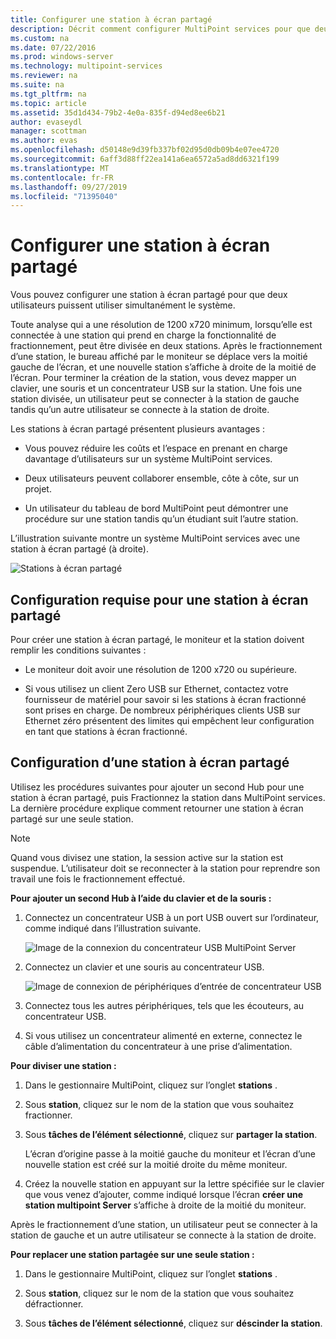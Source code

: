 ```yaml
---
title: Configurer une station à écran partagé
description: Décrit comment configurer MultiPoint services pour que deux utilisateurs puissent partager un même système
ms.custom: na
ms.date: 07/22/2016
ms.prod: windows-server
ms.technology: multipoint-services
ms.reviewer: na
ms.suite: na
ms.tgt_pltfrm: na
ms.topic: article
ms.assetid: 35d1d434-79b2-4e0a-835f-d94ed8ee6b21
author: evaseydl
manager: scottman
ms.author: evas
ms.openlocfilehash: d50148e9d39fb337bf02d95d0db09b4e07ee4720
ms.sourcegitcommit: 6aff3d88ff22ea141a6ea6572a5ad8dd6321f199
ms.translationtype: MT
ms.contentlocale: fr-FR
ms.lasthandoff: 09/27/2019
ms.locfileid: "71395040"
---
```

# <a name="set-up-a-split-screen-station"></a>Configurer une station à écran partagé
Vous pouvez configurer une station à écran partagé pour que deux utilisateurs puissent utiliser simultanément le système.

Toute analyse qui a une résolution de 1200 x720 minimum, lorsqu’elle est connectée à une station qui prend en charge la fonctionnalité de fractionnement, peut être divisée en deux stations. Après le fractionnement d’une station, le bureau affiché par le moniteur se déplace vers la moitié gauche de l’écran, et une nouvelle station s’affiche à droite de la moitié de l’écran. Pour terminer la création de la station, vous devez mapper un clavier, une souris et un concentrateur USB sur la station. Une fois une station divisée, un utilisateur peut se connecter à la station de gauche tandis qu’un autre utilisateur se connecte à la station de droite.  
  
Les stations à écran partagé présentent plusieurs avantages :  
  
-   Vous pouvez réduire les coûts et l’espace en prenant en charge davantage d’utilisateurs sur un système MultiPoint services.  
  
-   Deux utilisateurs peuvent collaborer ensemble, côte à côte, sur un projet.  
  
-   Un utilisateur du tableau de bord MultiPoint peut démontrer une procédure sur une station tandis qu’un étudiant suit l’autre station.  
  
L’illustration suivante montre un système MultiPoint services avec une station à écran partagé (à droite).  
  
![Stations à écran partagé](./media/WMS_diagram3.gif)  
   
## <a name="requirements-for-a-split-screen-station"></a>Configuration requise pour une station à écran partagé  
Pour créer une station à écran partagé, le moniteur et la station doivent remplir les conditions suivantes :  
  
-   Le moniteur doit avoir une résolution de 1200 x720 ou supérieure.  
  
-   Si vous utilisez un client Zero USB sur Ethernet, contactez votre fournisseur de matériel pour savoir si les stations à écran fractionné sont prises en charge. De nombreux périphériques clients USB sur Ethernet zéro présentent des limites qui empêchent leur configuration en tant que stations à écran fractionné.  
  
## <a name="setting-up-a-split-screen-station"></a>Configuration d’une station à écran partagé  
Utilisez les procédures suivantes pour ajouter un second Hub pour une station à écran partagé, puis Fractionnez la station dans MultiPoint services. La dernière procédure explique comment retourner une station à écran partagé sur une seule station.  
  
> [!NOTE]  
> Quand vous divisez une station, la session active sur la station est suspendue. L’utilisateur doit se reconnecter à la station pour reprendre son travail une fois le fractionnement effectué.  
  
**Pour ajouter un second Hub à l’aide du clavier et de la souris :**  
  
1.  Connectez un concentrateur USB à un port USB ouvert sur l’ordinateur, comme indiqué dans l’illustration suivante.  
  
    ![Image de la connexion du concentrateur USB MultiPoint Server](./media/WMSUSBHubConnection.gif)  
  
2.  Connectez un clavier et une souris au concentrateur USB.  
  
    ![Image de connexion de périphériques d’entrée de concentrateur USB](./media/WMSUSBDeviceConnection.gif)  
  
3.  Connectez tous les autres périphériques, tels que les écouteurs, au concentrateur USB.  
  
4.  Si vous utilisez un concentrateur alimenté en externe, connectez le câble d’alimentation du concentrateur à une prise d’alimentation.  
  
**Pour diviser une station :**  
  
1.  Dans le gestionnaire MultiPoint, cliquez sur l’onglet **stations** .  
  
2.  Sous **station**, cliquez sur le nom de la station que vous souhaitez fractionner.  
  
3.  Sous **tâches de l’élément sélectionné**, cliquez sur **partager la station**.  
  
    L’écran d’origine passe à la moitié gauche du moniteur et l’écran d’une nouvelle station est créé sur la moitié droite du même moniteur.  
  
4.  Créez la nouvelle station en appuyant sur la lettre spécifiée sur le clavier que vous venez d’ajouter, comme indiqué lorsque l’écran **créer une station multipoint Server** s’affiche à droite de la moitié du moniteur.  
  
Après le fractionnement d’une station, un utilisateur peut se connecter à la station de gauche et un autre utilisateur se connecte à la station de droite.  
  
**Pour replacer une station partagée sur une seule station :**  
  
1.  Dans le gestionnaire MultiPoint, cliquez sur l’onglet **stations** .  
  
2.  Sous **station**, cliquez sur le nom de la station que vous souhaitez défractionner.  
  
3.  Sous **tâches de l’élément sélectionné**, cliquez sur **déscinder la station**.
